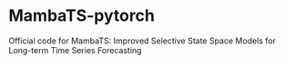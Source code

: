 # MambaTS-pytorch
Official code for MambaTS: Improved Selective State Space Models for Long-term Time Series Forecasting
